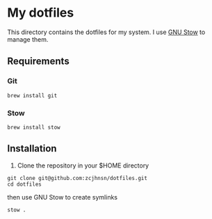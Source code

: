 # My dotfiles

This directory contains the dotfiles for my system. I use [GNU Stow](https://www.gnu.org/software/stow/) to manage them.

## Requirements

### Git
```
brew install git
````

### Stow
```
brew install stow
```
## Installation

1. Clone the repository in your $HOME directory

```
git clone git@github.com:zcjhnsn/dotfiles.git
cd dotfiles
```

then use GNU Stow to create symlinks

```
stow .
```
